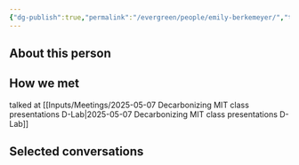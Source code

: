```yaml
---
{"dg-publish":true,"permalink":"/evergreen/people/emily-berkemeyer/","tags":["people","potential_fellow"]}
---
```


## About this person


## How we met
talked at [[Inputs/Meetings/2025-05-07 Decarbonizing MIT class presentations D-Lab\|2025-05-07 Decarbonizing MIT class presentations D-Lab]]

## Selected conversations
